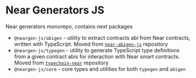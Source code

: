 # Near Generators JS

Near generators monorepo, contains next packages

- ``@neargen-js/abigen`` - utility to extract contracts abi from Near contracts, written with TypeScript. Moved from [```near-abigen-js```](https://github.com/RedDuck-Software/near-abigen-js) repository
- ``@neargen-js/typegen`` - utility to generate TypeScript type definitions from a given contract abis for interaction with Near smart contracts. Moved from  [```typechain-near```](https://github.com/RedDuck-Software/typechain-near) repository
- ``@neargen-js/core`` - core types and utilities for both ```typegen``` and ```abigen```